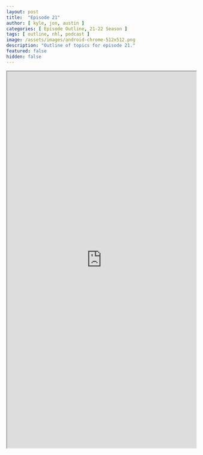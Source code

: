 ```yaml
---
layout: post
title:  "Episode 21"
author: [ kyle, jon, austin ]
categories: [ Episode Outline, 21-22 Season ]
tags: [ outline, nhl, podcast ]
image: /assets/images/android-chrome-512x512.png
description: "Outline of topics for episode 21."
featured: false
hidden: false
---
```


<iframe src="https://docs.google.com/document/d/e/2PACX-1vQZ2Ycp0kXP1HT2G9WYSzciKlRxC8j_uEF1MABCIrD9tqkTyJcjuR2noLmKlZ5RJKcnTIBLiWi-__2M/pub?embedded=true" width="100%" height="1000"></iframe>
